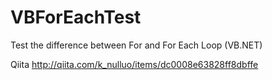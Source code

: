 # VBForEachTest
Test the difference between For and For Each Loop (VB.NET)

Qiita
http://qiita.com/k_nulluo/items/dc0008e63828ff8dbffe


